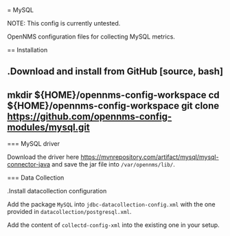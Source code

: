 = MySQL

NOTE: This config is currently untested.

OpenNMS configuration files for collecting MySQL metrics.

== Installation

.Download and install from GitHub
[source, bash]
----
mkdir ${HOME}/opennms-config-workspace
cd ${HOME}/opennms-config-workspace
git clone https://github.com/opennms-config-modules/mysql.git
----

=== MySQL driver

Download the driver here https://mvnrepository.com/artifact/mysql/mysql-connector-java
and save the jar file into `/var/opennms/lib/`.

=== Data Collection

.Install datacollection configuration

Add the package `MySQL` into `jdbc-datacollection-config.xml` with the one provided in `datacollection/postgresql.xml`.

Add the content of `collectd-config-xml` into the existing one in your setup.
